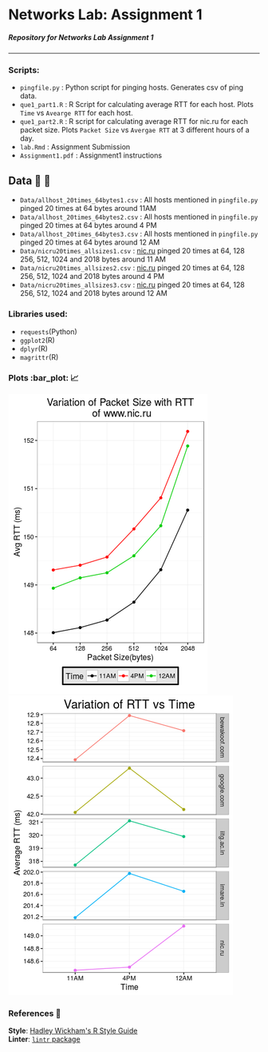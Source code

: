 # Networks Lab: Assignment 1

##### Repository for Networks Lab Assignment 1

---

### Scripts:  ###
* `pingfile.py` : Python script for pinging hosts. Generates csv of ping data.
* `que1_part1.R` : R Script for calculating average RTT for each host. Plots `Time` vs `Avearge RTT` for each host.
* `que1_part2.R` : R script for calculating average RTT for nic.ru for each packet size. Plots `Packet Size` vs `Avergae RTT` at 3 different hours of a day.
* `lab.Rmd` : Assignment Submission 
* `Assignment1.pdf` : Assignment1 instructions

## Data :memo: :memo: ##
* `Data/allhost_20times_64bytes1.csv` : All hosts mentioned in `pingfile.py` pinged 20 times at 64 bytes around 11AM  
* `Data/allhost_20times_64bytes2.csv` : All hosts mentioned in `pingfile.py` pinged 20 times at 64 bytes around 4 PM  
* `Data/allhost_20times_64bytes3.csv` : All hosts mentioned in `pingfile.py` pinged 20 times at 64 bytes around 12 AM  
* `Data/nicru20times_allsizes1.csv` : [nic.ru](nic.ru) pinged 20 times at  64, 128 256, 512, 1024 and 2018 bytes around 11 AM  
* `Data/nicru20times_allsizes2.csv` : [nic.ru](nic.ru) pinged 20 times at  64, 128 256, 512, 1024 and 2018 bytes around 4 PM  
* `Data/nicru20times_allsizes3.csv` : [nic.ru](nic.ru) pinged 20 times at  64, 128 256, 512, 1024 and 2018 bytes around 12 AM  

### Libraries used: ###
* `requests`(Python)  
* `ggplot2`(R)  
* `dplyr`(R)
* `magrittr`(R)

### Plots :bar_plot: :chart_with_upwards_trend: ###

![Plot1](Rplot02.png)
![Plot1](Rplot03.png)

### References :link: ###
**Style**: [Hadley Wickham's R Style Guide](http://r-pkgs.had.co.nz/style.html)  
**Linter**: [`lintr` package](https://github.com/jimhester/lintr)

